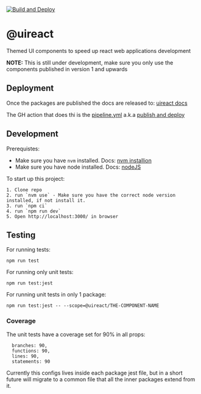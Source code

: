 [![Build and Deploy](https://github.com/inavac182/uireact/actions/workflows/pipeline.yml/badge.svg)](https://github.com/inavac182/uireact/actions/workflows/pipeline.yml)

# @uireact

Themed UI components to speed up react web applications development

**NOTE:** This is still under development, make sure you only use the components published in version 1 and upwards

## Deployment

Once the packages are published the docs are released to: [uireact docs](https://uireact.io/)

The GH action that does thi is the [pipeline.yml](https://github.com/inavac182/uireact/blob/main/.github/workflows/pipeline.yml) a.k.a [publish and deploy](https://github.com/inavac182/uireact/actions/workflows/pipeline.yml)

## Development

Prerequistes:

- Make sure you have `nvm` installed. Docs: [nvm installion](https://github.com/nvm-sh/nvm#installing-and-updating)
- Make sure you have node installed. Docs: [nodeJS](https://nodejs.org/en)

To start up this project:

```
1. Clone repo
2. run `nvm use` - Make sure you have the correct node version installed, if not install it.
3. run `npm ci`
4. run `npm run dev`
5. Open http://localhost:3000/ in browser
```

## Testing

For running tests:

```
npm run test
```

For running only unit tests:

```
npm run test:jest
```

For running unit tests in only 1 package:

```
npm run test:jest -- --scope=@uireact/THE-COMPONENT-NAME
```
### Coverage

The unit tests have a coverage set for 90% in all props:

```
  branches: 90,
  functions: 90,
  lines: 90,
  statements: 90
```

Currently this configs lives inside each package jest file, but in a short future will migrate to a common file that all the inner packages extend from it.